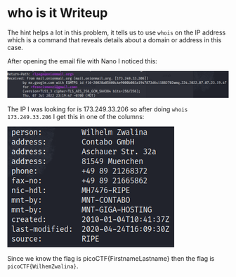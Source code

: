 # who is it Writeup

The hint helps a lot in this problem, it tells us to use `whois` on the IP address which is a command that reveals details about a domain or address in this case.

After opening the email file with Nano I noticed this:

![image info](./Images/whoisemail.png)

The IP I was looking for is 173.249.33.206 so after doing `whois 173.249.33.206` I get this in one of the columns:

![image info](./Images/person)

Since we know the flag is picoCTF{FirstnameLastname} then the flag is `picoCTF{WilhemZwalina}`.
